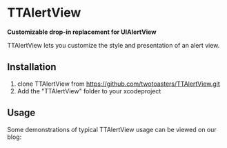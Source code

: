 # TTAlertView

**Customizable drop-in replacement for UIAlertView**

TTAlertView lets you customize the style and presentation of an alert view. 

## Installation

1. clone TTAlertView from https://github.com/twotoasters/TTAlertView.git
2. Add the "TTAlertView" folder to your xcodeproject

## Usage 

Some demonstrations of typical TTAlertView usage can be viewed on our blog: <toastmo link>